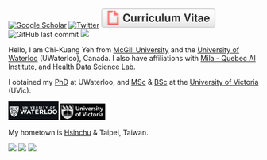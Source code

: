 <!-- comments here
<p>
 <a href="https://scholar.google.ca/citations?user=_v_Vy1sAAAAJ&hl=en">
    <img src="https://img.shields.io/badge/Google-red?style=flat&logo=google&logoColor=white" alt="Google SCholar Badge"/>
  </a>
  <a href="https://twitter.com/chikuang_y">
    <img src="https://img.shields.io/badge/Twitter-white?style=flat&logo=twitter&logoColor=blue" alt="Twitter Badge"/>
  </a>
  <a href="https://chikuang.github.io/CV_YCK_Jul15_2024.pdf">
   <img src="img/cv.svg" alt="Curriculum Vitae">
  </a>
</p>
% [![Google Scholar](https://img.shields.io/badge/Google%20Scholar-4285F4.svg?style=for-the-badge&logo=Google-Scholar&logoColor=white)](https://scholar.google.ca/citations?user=_v_Vy1sAAAAJ&hl=en")
% [![ResearchGate](https://img.shields.io/badge/ResearchGate-00CCBB?style=for-the-badge&logo=ResearchGate&logoColor=white )](https://www.researchgate.net/profile/Chi-Kuang-Yeh)
 -->


<div align="left">
 
[![Google Scholar](https://img.shields.io/badge/Google-red?style=flat&logo=google&logoColor=white)](https://scholar.google.ca/citations?user=_v_Vy1sAAAAJ&hl=en")
[![Twitter](https://img.shields.io/badge/Twitter-white?style=flat&logo=twitter&logoColor=blue)](https://twitter.com/chikuang_y)
[![Curriculum Vitae](img/cv.svg)](https://chikuang.github.io/CV_YCK_Jul15_2024.pdf)
![GitHub last commit](https://img.shields.io/github/last-commit/chikuang/chikuang)
![](https://komarev.com/ghpvc/?username=your-github-chikuang&color=blue)
</div>

Hello, I am Chi-Kuang Yeh from [McGill University](https://www.mcgill.ca/) and the [University of Waterloo](https://uwaterloo.ca/) (UWaterloo), Canada. I also have affiliations with [Mila - Quebec AI Institute](https://mila.quebec/en/chi-kuang-yeh), and [Health Data Science Lab](https://uwaterloo.ca/health-data-science-lab/).

I obtained my [PhD](https://uwaterloo.ca) at UWaterloo, and [MSc](https://www.uvic.ca/science/math-statistics/current-students/graduate/programs/masters/index.php) & [BSc](https://www.uvic.ca/undergraduate/programs/undergraduate-programs/pages/mathematics-and-statistics.php) at the [University of Victoria](https://www.uvic.ca) (UVic).

<p align="left">
 <img width="20%" src="img/uw-logo.png" />
 <img width="18%" src="img/uvic-logo.png" />
</p>

My hometown is [Hsinchu](https://en.wikipedia.org/wiki/Hsinchu) & Taipei, Taiwan.

<p align="left">
  <img width="48%" src="https://github-readme-stats-sigma-five.vercel.app/api?username=chikuang&show_icons=true&theme=tokyonight" />
  <img width="48%" src="https://github-readme-streak-stats.herokuapp.com/?user=chikuang&theme=tokyonight" />
  <img width="35%" src="https://github-readme-stats.vercel.app/api/top-langs/?username=chikuang&theme=tokyonight" />
</p>
